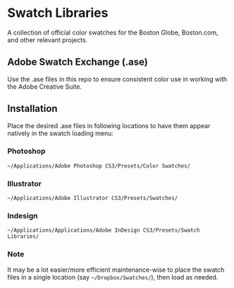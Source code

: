 # Swatch Libraries
A collection of official color swatches for the Boston Globe, Boston.com, and other relevant projects.

## Adobe Swatch Exchange (.ase)
Use the .ase files in this repo to ensure consistent color use in working with the Adobe Creative Suite.

## Installation
Place the desired .ase files in following locations to have them appear natively in the swatch loading menu:

### Photoshop
`~/Applications/Adobe Photoshop CS3/Presets/Color Swatches/`

### Illustrator
`~/Applications/Adobe Illustrator CS3/Presets/Swatches/`

### Indesign
`~/Applications/Applications/Adobe InDesign CS3/Presets/Swatch Libraries/`

### Note
It may be a lot easier/more efficient maintenance-wise to place the swatch files in a single location (say `~/Dropbox/Swatches/`), then load as needed.